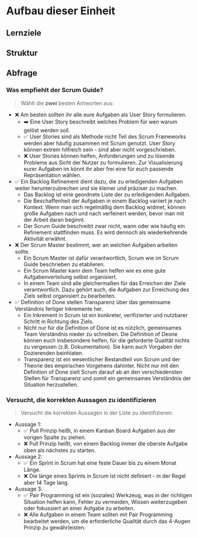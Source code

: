 # Aufbau dieser Einheit

## Lernziele

## Struktur

## Abfrage

### Was empfiehlt der Scrum Guide?

> Wählt die **zwei** besten Antworten aus:

- ❌ Am besten sollten ihr alle eure Aufgaben als User Story formulieren.
  - ➡️ Eine User Story beschreibt welches Problem für wen warum gelöst werden soll.
  - ✅ User Stories sind als Methode nicht Teil des Scrum Frameworks werden aber häufig zusammen mit Scrum genutzt. User Story können extrem hilfreich sein - sind aber nicht vorgeschrieben.
  - ❌ User Stories können helfen, Anforderungen und zu lösende Probleme aus Sicht der Nutzer zu formulieren. Zur Visualisierung eurer Aufgaben im könnt ihr aber frei eine für euch passende Repräsentation wählen.
- ✅ Ein Backlog Refinement dient dazu, die zu erledigenden Aufgaben weiter herunterzubrechen und sie kleiner und präziser zu machen.
  - Das Backlog ist eine geordnete Liste der zu erledigenden Aufgaben.
  - Die Beschaffenheit der Aufgaben in einem Backlog variiert je nach Kontext. Wenn man sich regelmäßig dem Backlog widmet, können große Aufgaben nach und nach verfeinert werden, bevor man mit der Arbeit daran beginnt.
  - Der Scrum Guide beschreibt zwar nicht, wann oder wie häufig ein Refinement stattfinden muss. Es wird dennoch als wiederkehrende Aktivität erwähnt.
- ❌ Der Scrum Master bestimmt, wer an welchen Aufgaben arbeiten sollte.
  - Ein Scrum Master ist dafür verantwortlich, Scrum wie im Scrum Guide beschrieben zu etablieren.
  - Ein Scrum Master kann dem Team helfen wie es eine gute Aufgabenverteilung selbst organisiert.
  - In einem Team sind alle gleichermaßen für das Erreichen der Ziele verantwortlich. Dazu gehört auch, die Aufgaben zur Erreichung des Ziels selbst organisiert zu bearbeiten.
- ✅ Definition of Done stellen Transparenz über das gemeinsame Verständnis fertiger Inkremente her.
  - Ein Inkrement in Scrum ist ein konkreter, verifizierter und nutzbarer Schritt in Richtung des Ziels.
  - Nicht nur für die Definition of Done ist es nützlich, gemeinsames Team Verständnis nieder zu schreiben. Die Definition of Deone können euch insbesondere helfen, für die geforderte Qualität nichts zu vergessen (z.B. Dokumentation). Sie kann auch Vorgaben der Dozierenden beinhlaten.
  - Transparenz ist ein wesentlicher Bestandteil von Scrum und der Theorie des empirischen Vorgehens dahinter. Nicht nur mit den Definition of Done zielt Scrum darauf ab an den verschiedensten Stellen für Transparenz und somit ein gemeinsames Verständnis der Situation herzustellen.

### Versucht, die korrekten Aussagen zu identifizieren

> Versucht die korrekten Aussagen in der Liste zu identifizieren:

- Aussage 1:
  - ✅ Pull Prinzip heißt, in einem Kanban Board Aufgaben aus der vorigen Spalte zu ziehen.
  - ❌ Pull Prinzip heißt, von einem Backlog immer die oberste Aufgabe oben als nächstes zu starten.
- Aussage 2:
  - ✅ Ein Sprint in Scrum hat eine feste Dauer bis zu einem Monat Länge.
  - ❌ Die länge eines Sprints in Scrum ist nicht definiert - in der Regel aber 14 Tage lang.
- Aussage 3:
  - ✅ Pair Programming ist ein (soziales) Werkzeug, was in der richtigen Situation helfen kann, Fehler zu vermeiden, Wissen weiterzugeben oder fokussiert an einer Aufgabe zu arbeiten.
  - ❌ Alle Aufgaben in einem Team sollten mit Pair Programming bearbeitet werden, um die erforderliche Qualität durch das 4-Augen Prinzip zu gewährleisten.
